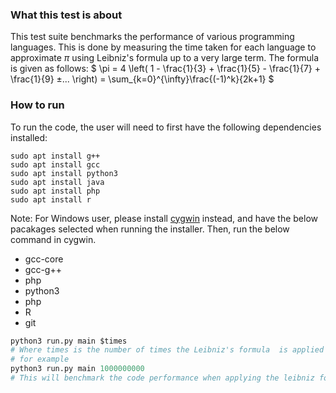 ### What this test is about
This test suite benchmarks the performance of various programming languages. This is done by measuring the time taken for each language to approximate $\pi$ using Leibniz's formula up to a very large term.
The formula is given as follows:
$
\pi = 4 \left( 1 - \frac{1}{3} + \frac{1}{5} - \frac{1}{7} + \frac{1}{9} ±... \right) = \sum_{k=0}^{\infty}\frac{(-1)^k}{2k+1}
$

### How to run
To run the code, the user will need to first have the following dependencies installed:
```
sudo apt install g++
sudo apt install gcc
sudo apt install python3
sudo apt install java
sudo apt install php
sudo apt install r
```

Note: For Windows user, please install <a href="https://cygwin.com/">cygwin</a> instead, and have the below pacakages selected when running the installer. Then, run the below command in cygwin.
* gcc-core
* gcc-g++
* php
* python3
* php
* R
* git

```python
python3 run.py main $times
# Where times is the number of times the Leibniz's formula  is applied
# for example
python3 run.py main 1000000000
# This will benchmark the code performance when applying the leibniz formula a billion times
```
